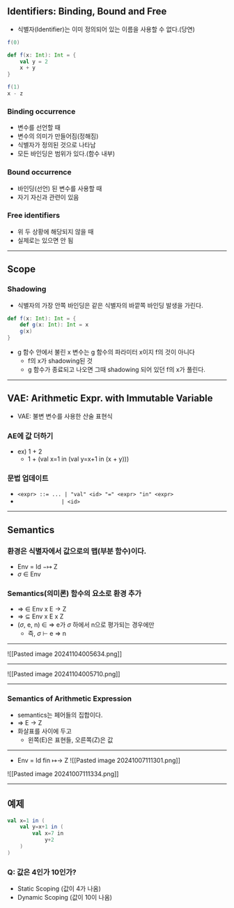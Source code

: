 ## Identifiers: Binding, Bound and Free
- 식별자(Identifier)는 이미 정의되어 있는 이름을 사용할 수 없다.(당연)

```scala
f(0)

def f(x: Int): Int = {
	val y = 2
	x + y
}

f(1)
x - z
```

### Binding occurrence
- 변수를 선언할 때
- 변수의 의미가 만들어짐(정해짐)
- 식별자가 정의된 것으로 나타남
- 모든 바인딩은 범위가 있다.(함수 내부)

### Bound occurrence
- 바인딩(선언) 된 변수를 사용할 때
- 자기 자신과 관련이 있음

### Free identifiers
- 위 두 상황에 해당되지 않을 때
- 실제로는 있으면 안 됨

---
## Scope
### Shadowing
- 식별자의 가장 안쪽 바인딩은 같은 식별자의 바깥쪽 바인딩 발생을 가린다.

```Scala
def f(x: Int): Int = {
	def g(x: Int): Int = x
	g(x)
}
```
- g 함수 안에서 불린 x 변수는 g 함수의 파라미터 x이지 f의 것이 아니다
	- f의 x가 shadowing된 것
	- g 함수가 종료되고 나오면 그때 shadowing 되어 있던 f의 x가 풀린다.

---
## VAE: Arithmetic Expr. with Immutable Variable
- VAE: 불변 변수를 사용한 산술 표현식
### AE에 값 더하기
- ex) 1 + 2
	- 1 + (val x=1 in (val y=x+1 in (x + y)))

### 문법 업데이트
- `<expr> ::= ... | "val" <id> "=" <expr> "in" <expr>`
- `               | <id>                             `

---
## Semantics
### 환경은 식별자에서 값으로의 맵(부분 함수)이다.
- Env = Id −↦ Z
- $\sigma$ $\in$ Env

### Semantics(의미론) 함수의 요소로 환경 추가
- $\Rightarrow$ $\in$ Env x E $\rightarrow$ Z
- $\Rightarrow$ $\subseteq$ Env x E x Z
- ($\sigma$, e, n) $\in$ $\Rightarrow$ e가 $\sigma$ 하에서 n으로 평가되는 경우에만
	- 즉, $\sigma$ ⊢ e $\Rightarrow$ n

---
![[Pasted image 20241104005634.png]]

---
![[Pasted image 20241104005710.png]]

---
### Semantics of Arithmetic Expression
- semantics는 페어들의 집합이다.
- => E -> Z
- 화살표를 사이에 두고
	- 왼쪽(E)은 표현들, 오른쪽(Z)은 값

---
- Env = Id fin ↦→ Z
![[Pasted image 20241007111301.png]]

![[Pasted image 20241007111334.png]]

---
## 예제
```Scala
val x=1 in ( 
	val y=x+1 in (
		val x=7 in
			y+2
	)
)
```
### Q: 값은 4인가 10인가?
- Static Scoping (값이 4가 나옴)
- Dynamic Scoping (값이 10이 나옴)